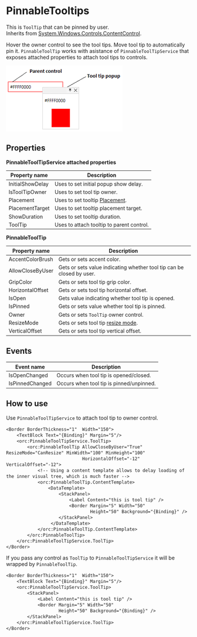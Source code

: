 PinnableTooltips
================

This is `ToolTip` that can be pinned by user.
<br />Inherits from [System.Windows.Controls.ContentControl][1].

Hover the owner control to see the tool tips. Move tool tip to automatically pin it.
`PinnableToolTip` works with asistance of `PinnableToolTipService` that exposes attached properties to attach tool tips to controls.

![PinnableTooltip 01][2]

## Properties

**PinnableToolTipService attached properties**

Property name|Description
-|-
InitialShowDelay|Uses to set initial popup show delay.
IsToolTipOwner|Uses to set tool tip owner.
Placement|Uses to set tooltip [Placement][3].
PlacementTarget|Uses to set tooltip placement target.
ShowDuration|Uses to set tooltip duration.
ToolTip|Uses to attach tooltip to parent control.

**PinnableToolTip**

Property name|Description
-|-
AccentColorBrush|Gets or sets accent color.
AllowCloseByUser|Gets or sets value indicating whether tool tip can be closed by user.
GripColor|Gets or sets tool tip grip color.
HorizontalOffset|Gets or sets tool tip horizontal offset.
IsOpen|Gets value indicating whether tool tip is opened.
IsPinned|Gets or sets value whether tool tip is pinned.
Owner|Gets or sets `ToolTip` owner control.
ResizeMode|Gets or sets tool tip [resize mode][4].
VerticalOffset|Gets or sets tool tip vertical offset.

## Events

Event name|Description
-|-
IsOpenChanged|Occurs when tool tip is opened/closed.
IsPinnedChanged|Occurs when tool tip is pinned/unpinned.

## How to use

Use `PinnableToolTipService` to attach tool tip to owner control.
```
<Border BorderThickness="1"  Width="150">
    <TextBlock Text="{Binding}" Margin="5"/>
    <orc:PinnableToolTipService.ToolTip>
        <orc:PinnableToolTip AllowCloseByUser="True" ResizeMode="CanResize" MinWidth="100" MinHeight="100"
                             HorizontalOffset="-12" VerticalOffset="-12">
            <!-- Using a content template allows to delay loading of the inner visual tree, which is much faster -->
            <orc:PinnableToolTip.ContentTemplate>
                <DataTemplate>
                    <StackPanel>
                        <Label Content="this is tool tip" />
                        <Border Margin="5" Width="50" 
                                Height="50" Background="{Binding}" />
                    </StackPanel>
                 </DataTemplate>
            </orc:PinnableToolTip.ContentTemplate>
        </orc:PinnableToolTip>
    </orc:PinnableToolTipService.ToolTip>
</Border>
```
If you pass any control as `ToolTip` to `PinnableToolTipService` it will be wrapped by `PinnableToolTip`.
```
<Border BorderThickness="1"  Width="150">
    <TextBlock Text="{Binding}" Margin="5"/>
    <orc:PinnableToolTipService.ToolTip>
        <StackPanel>
            <Label Content="this is tool tip" />
            <Border Margin="5" Width="50"
                    Height="50" Background="{Binding}" />
        </StackPanel>
    </orc:PinnableToolTipService.ToolTip>
</Border>
```


[1]: https://msdn.microsoft.com/en-us/library/system.windows.controls.contentcontrol(v=vs.110).aspx
[2]: ../images/orc.controls/pinnabletooltips/PinnableToolTips_01.png
[3]: https://msdn.microsoft.com/en-us/library/system.windows.controls.primitives.placementmode(v=vs.110).aspx
[4]: https://msdn.microsoft.com/en-us/library/system.windows.window.resizemode(v=vs.110).aspx